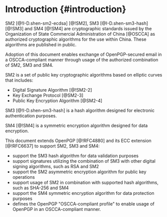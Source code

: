 #  Introduction {#introduction}

SM2 [@!I-D.shen-sm2-ecdsa] [@!SM2],
SM3 [@I-D.shen-sm3-hash] [@!SM3]
and SM4 [@!SM4] are cryptographic standards issued by the
Organization of State Commercial Administration of China [@OSCCA] as
authorized cryptographic algorithms for the use within China. These
algorithms are published in public.

Adoption of this document enables exchange of OpenPGP-secured email in a
OSCCA-compliant manner through usage of the authorized combination of
SM2, SM3 and SM4.

SM2 is a set of public key cryptographic algorithms based on elliptic
curves that includes:

* Digital Signature Algorithm [@!SM2-2]
* Key Exchange Protocol [@SM2-3]
* Public Key Encryption Algorithm [@SM2-4]

SM3 [@!I-D.shen-sm3-hash] is a hash algorithm designed for electronic
authentication purposes.

SM4 [@!SM4] is a symmetric encryption algorithm designed for data encryption.


This document extends OpenPGP [@!RFC4880] and its ECC extension
[@!RFC6637] to support SM2, SM3 and SM4:

* support the SM3 hash algorithm for data validation purposes
* support signatures utilizing the combination of SM3 with other digital signing algorithms, such as RSA and SM2
* support the SM2 asymmetric encryption algorithm for public key operations
* support usage of SM2 in combination with supported hash algorithms, such as SHA-256 and SM4
* support the SM4 symmetric encryption algorithm for data protection purposes
* defines the OpenPGP "OSCCA-compliant profile" to enable usage of OpenPGP
  in an OSCCA-compliant manner.